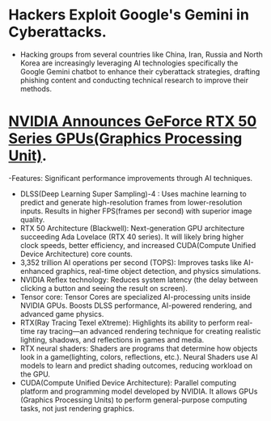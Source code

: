 # Hackers Exploit Google's Gemini in Cyberattacks.
  - Hacking groups from several countries like China, Iran, Russia and North Korea are increasingly leveraging AI technologies specifically the Google Gemini chatbot to enhance their cyberattack strategies, drafting phishing content and conducting technical research to improve their methods.
# [NVIDIA Announces GeForce RTX 50 Series GPUs(Graphics Processing Unit)](https://nvidianews.nvidia.com/news/nvidia-blackwell-geforce-rtx-50-series-opens-new-world-of-ai-computer-graphics#:~:text=The%20GeForce%20RTX%205090%20GPU,GPU%20by%20up%20to%202x.).
-Features: Significant performance improvements through AI techniques.
  - DLSS(Deep Learning Super Sampling)-4 : Uses machine learning to predict and generate high-resolution frames from lower-resolution inputs. Results in higher FPS(frames per second) with superior image quality.
  - RTX 50 Architecture (Blackwell):  Next-generation GPU architecture succeeding Ada Lovelace (RTX 40 series). It will likely bring higher clock speeds, better efficiency, and increased CUDA(Compute Unified Device Architecture) core counts.
  - 3,352 trillion AI operations per second (TOPS): Improves tasks like AI-enhanced graphics, real-time object detection, and physics simulations.
  - NVIDIA Reflex technology: Reduces system latency (the delay between clicking a button and seeing the result on screen).
  - Tensor core: Tensor Cores are specialized AI-processing units inside NVIDIA GPUs. Boosts DLSS performance, AI-powered rendering, and advanced game physics.
  - RTX(Ray Tracing Texel eXtreme): Highlights its ability to perform real-time ray tracing—an advanced rendering technique for creating realistic lighting, shadows, and reflections in games and media.
  - RTX neural shaders: Shaders are programs that determine how objects look in a game(lighting, colors, reflections, etc.). Neural Shaders use AI models to learn and predict shading outcomes, reducing workload on the GPU. 
  - CUDA(Compute Unified Device Architecture): Parallel computing platform and programming model developed by NVIDIA. It allows GPUs (Graphics Processing Units) to perform general-purpose computing tasks, not just rendering graphics.

